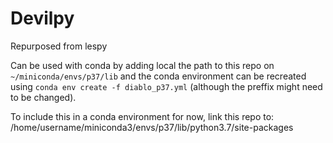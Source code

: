 # Devilpy

Repurposed from lespy

Can be used with conda by adding local the path to this repo on `~/miniconda/envs/p37/lib`
and the conda environment can be recreated using `conda env create -f diablo_p37.yml` (although the preffix might need to be changed).

To include this in a conda environment for now, link this repo to:
/home/username/miniconda3/envs/p37/lib/python3.7/site-packages

